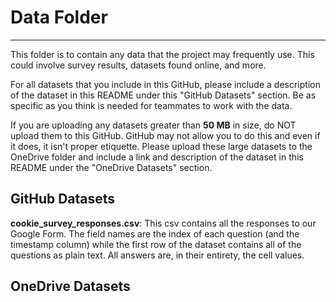 # Data Folder

---

This folder is to contain any data that the project may frequently use.
This could involve survey results, datasets found online, and more.

For all datasets that you include in this GitHub, please include a description 
of the dataset in this README under this "GitHub Datasets" section. Be as specific 
as you think is needed for teammates to work with the data.

If you are uploading any datasets greater than **50 MB** in size, do NOT upload 
them to this GitHub. GitHub may not allow you to do this and even if it does, it
 isn't proper etiquette. Please upload these large datasets to the OneDrive folder
 and include a link and description of the dataset in this README under the 
 "OneDrive Datasets" section.

## GitHub Datasets

**cookie_survey_responses.csv**: This csv contains all the responses to our Google 
Form. The field names are the index of each question (and the timestamp column) while the first row of the dataset contains all of the questions as plain text. All answers are, in their entirety, the cell values.

## OneDrive Datasets


